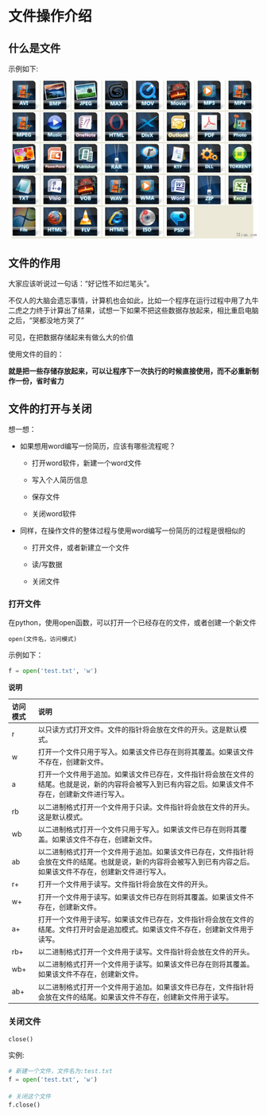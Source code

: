 # 文件操作介绍

## 什么是文件

示例如下:

![](images/文件1.jpg)

## 文件的作用

大家应该听说过一句话：“好记性不如烂笔头”。

不仅人的大脑会遗忘事情，计算机也会如此，比如一个程序在运行过程中用了九牛二虎之力终于计算出了结果，试想一下如果不把这些数据存放起来，相比重启电脑之后，“哭都没地方哭了”

可见，在把数据存储起来有做么大的价值

使用文件的目的：

**就是把一些存储存放起来，可以让程序下一次执行的时候直接使用，而不必重新制作一份，省时省力**


## 文件的打开与关闭

想一想：

- 如果想用word编写一份简历，应该有哪些流程呢？

  - 打开word软件，新建一个word文件

  - 写入个人简历信息

  - 保存文件

  - 关闭word软件

- 同样，在操作文件的整体过程与使用word编写一份简历的过程是很相似的

  - 打开文件，或者新建立一个文件

  - 读/写数据

  - 关闭文件

### 打开文件

在python，使用open函数，可以打开一个已经存在的文件，或者创建一个新文件

```
open(文件名，访问模式)
```

示例如下：
```python
f = open('test.txt', 'w')
```

**说明**

| 访问模式   | 说明  |
| :------------- | :------------- |
|r	|以只读方式打开文件。文件的指针将会放在文件的开头。这是默认模式。|
|w	|打开一个文件只用于写入。如果该文件已存在则将其覆盖。如果该文件不存在，创建新文件。|
|a	|打开一个文件用于追加。如果该文件已存在，文件指针将会放在文件的结尾。也就是说，新的内容将会被写入到已有内容之后。如果该文件不存在，创建新文件进行写入。|
|rb	|以二进制格式打开一个文件用于只读。文件指针将会放在文件的开头。这是默认模式。|
|wb	|以二进制格式打开一个文件只用于写入。如果该文件已存在则将其覆盖。如果该文件不存在，创建新文件。|
|ab	|以二进制格式打开一个文件用于追加。如果该文件已存在，文件指针将会放在文件的结尾。也就是说，新的内容将会被写入到已有内容之后。如果该文件不存在，创建新文件进行写入。|
|r+	|打开一个文件用于读写。文件指针将会放在文件的开头。|
|w+	|打开一个文件用于读写。如果该文件已存在则将其覆盖。如果该文件不存在，创建新文件。|
|a+	|打开一个文件用于读写。如果该文件已存在，文件指针将会放在文件的结尾。文件打开时会是追加模式。如果该文件不存在，创建新文件用于读写。|
|rb+	|以二进制格式打开一个文件用于读写。文件指针将会放在文件的开头。|
|wb+	|以二进制格式打开一个文件用于读写。如果该文件已存在则将其覆盖。如果该文件不存在，创建新文件。|
|ab+	|以二进制格式打开一个文件用于追加。如果该文件已存在，文件指针将会放在文件的结尾。如果该文件不存在，创建新文件用于读写。|


### 关闭文件

```
close()
```

实例:

```python
# 新建一个文件，文件名为:test.txt
f = open('test.txt', 'w')

# 关闭这个文件
f.close()
```
